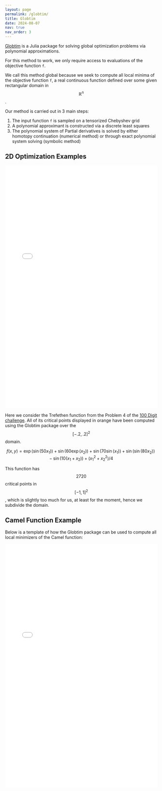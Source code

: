 ```yaml
---
layout: page
permalink: /globtim/
title: Globtim
date: 2024-08-07
nav: true
nav_order: 3
---
```


[Globtim](https://github.com/gescholt/Globtim.jl) is a Julia package for solving global optimization problems via polynomial approximations.

For this method to work, we only require access to evaluations of the objective function `f`.  

We call this method global because we seek to compute all local minima of the objective function `f`, a real continuous function defined over some given rectangular domain in $$\mathbb{R}^n$$. 

Our method is carried out in 3 main steps:

1. The input function `f` is sampled on a tensorized Chebyshev grid
2. A polynomial approximant is constructed via a discrete least squares
3. The polynomial system of Partial derivatives is solved by either homotopy continuation (numerical  method) or through exact polynomial system solving (symbolic method)

## 2D Optimization Examples

<iframe src="/assets/plotly/trefethen_function_plot.html" width="100%" height="800px" frameborder="0"></iframe>

Here we consider the Trefethen function from the Problem 4 of the [100 Digit challenge](https://en.wikipedia.org/wiki/Hundred-dollar,_Hundred-digit_Challenge_problems). All of its critical points displayed in orange have been computed using the Globtim package over the $$[-.2, .2]^2$$ domain.

$$
f(x, y) = \exp(\sin(50 x_1)) + \sin(60 \exp(x_2)) + \sin(70 \sin(x_1)) + \sin(\sin(80 x_2)) - \sin(10 (x_1 + x_2)) + (x_1^2 + x_2^2) / 4
$$

This function has $$2720$$ critical points in $$[-1, 1]^2$$, which is slightly too much for us, at least for the moment, hence we subdivide the domain.  

## Camel Function Example

Below is a template of how the Globtim package can be used to compute all local minimizers of the Camel function:

<div class="notebook-container">
    <iframe src="/assets/notebooks/Camel_2d.html" width="100%" height="800px" frameborder="0"></iframe>
</div>

<style>
    .notebook-container {
        width: 100%;
        overflow: auto;
        margin-bottom: 2rem;
    }
</style>